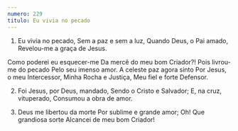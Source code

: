 ```yaml
---
numero: 229
titulo: Eu vivia no pecado
---
```

1. Eu vivia no pecado,
Sem a paz e sem a luz,
Quando Deus, o Pai amado,
Revelou-me a graça de Jesus.

Como poderei eu esquecer-me
Da mercê do meu bom Criador?!
Pois livrou-me do pecado
Pelo seu imenso amor.
A celeste paz agora sinto
Por Jesus, o meu Intercessor,
Minha Rocha e Justiça,
Meu fiel e forte Defensor.

2. Foi Jesus, por Deus, mandado,
Sendo o Cristo e Salvador;
E, na cruz, vituperado,
Consumou a obra de amor.

3. Deus me libertou da morte
Por sublime e grande amor;
Oh! Que grandiosa sorte
Alcancei de meu bom Criador!

